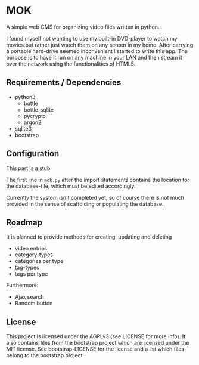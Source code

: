 # MOK

A simple web CMS for organizing video files written in python. 

I found myself not wanting to use my built-in DVD-player to watch my movies 
but rather just watch them on any screen in my home. After carrying a portable 
hard-drive seemed inconvenient I started to write this app. The purpose is to 
have it run on any machine in your LAN and then stream it over the network 
using the functionalities of HTML5. 

## Requirements / Dependencies

- python3
    * bottle
    * bottle-sqlite
    * pycrypto
    * argon2
- sqlite3
- bootstrap

## Configuration

This part is a stub. 

The first line in `mok.py` after the import statements contains the 
location for the database-file, which must be edited accordingly. 

Currently the system isn't completed yet, so of course there is not much 
provided in the sense of scaffolding or populating the database. 

## Roadmap

It is planned to provide methods for creating, updating and deleting 

* video entries
* category-types
* categories per type
* tag-types
* tags per type

Furthermore:

* Ajax search
* Random button

## License

This project is licensed under the AGPLv3 (see LICENSE for more info). 
It also contains files from the bootstrap project which are licensed 
under the MIT license. See bootstrap-LICENSE for the license and a list 
which files belong to the bootstrap project. 